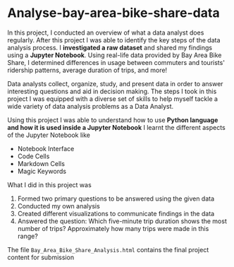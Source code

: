 # Analyse-bay-area-bike-share-data

In this project, I conducted an overview of what a data analyst does regularly. After this project I was able to identify the key steps of the data analysis process. I **investigated a raw dataset** and shared my findings using a **Jupyter Notebook**. 
Using real-life data provided by Bay Area Bike Share, I determined differences in usage between commuters and tourists' ridership patterns, average duration of trips, and more!

Data analysts collect, organize, study, and present data in order to answer interesting questions and aid in decision making. The steps I took in this project I was equipped with a diverse set of skills to help myself tackle a wide variety of data analysis problems as a Data Analyst.

Using this project I was able to understand how to use **Python language and how it is used inside a Jupyter Notebook**
I learnt the different aspects of the Jupyter Notebook like 
- Notebook Interface
- Code Cells
- Markdown Cells
- Magic Keywords

What I did in this project was
1. Formed two primary questions to be answered using the given data
2. Conducted my own analysis
3. Created different visualizations to communicate findings in the data 
4. Answered the question: Which five-minute trip duration shows the most number of trips? Approximately how many trips were made in this range?

The file `Bay_Area_Bike_Share_Analysis.html` contains the final project content for submission
